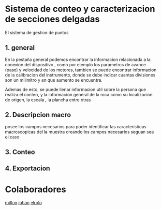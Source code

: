 # Sistema de conteo y caracterizacion de secciones delgadas 

El sistema de gestion de puntos 

## 1. general 

En la pestaña general podemos encontrar la informacion relacionada a la conexion del dispositivo , como por ejemplo los parametros de avance (paso) y velocidad de los motores, tambien se puede encontrar informacion de la calibracion del instrumento, donde se debe indicar cuantas divisiones son un milimitro y en que aumento se encuentra.

Ademas de esto, se puede llenar informacion util sobre la persona que realiza el conteo, y la informacion general de la roca como su localizacion de origen, la escala , la plancha entre otras 

## 2. Descripcion macro

posee los campos necesarios para poder identificar las caracteristicas macroscopicas del la muestra creando los campos necesarios seguan sea el caso 

## 3. Conteo

## 4. Exportacion 

# Colaboradores

[milton](github.com/masantoss)
[johan](github.com/joaramirezra)
[elrolo](github.com/ivanfelipep)

